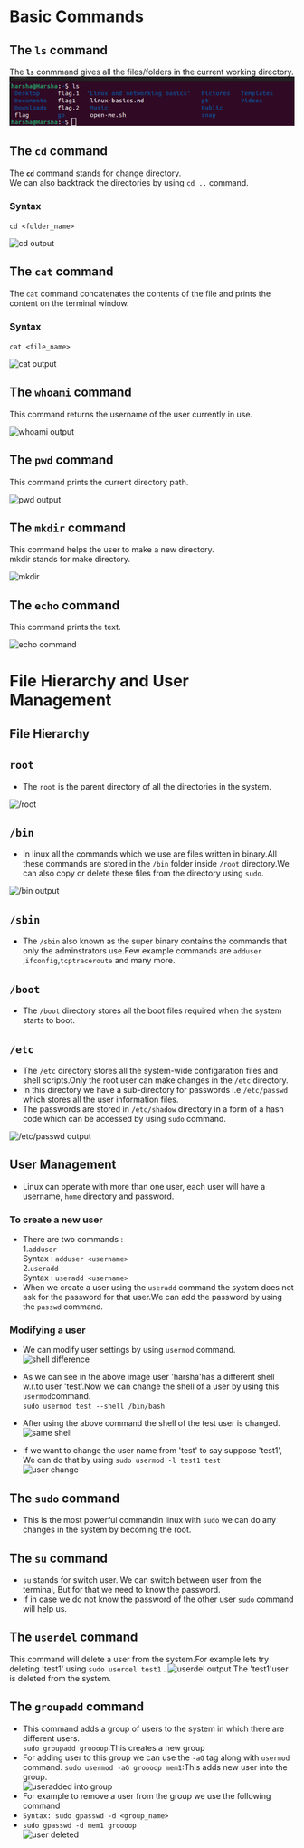 # Basic Commands

## The `ls` command

The **`ls`** conmmand gives all the files/folders in the current working directory.
![ls output](images/ls.png)

## The `cd` command

The **`cd`** command stands for change directory.  
We can also backtrack the directories by using `cd ..` command.

### Syntax

```cd <folder_name>```

![cd output](images/cd.png)

## The `cat` command

The `cat` command concatenates the contents of the file and prints the content on the terminal window.

### Syntax

``` cat <file_name> ```

![cat output](images/cat.png)

## The `whoami` command

This command returns the username of the user currently in use.

![whoami output](images/whoami.png)

## The `pwd` command

This command prints the current directory path.

![pwd output](images/pwd.png)

## The `mkdir` command

This command helps the user to make a new directory.  
mkdir stands for make directory.

![mkdir](images/mkdir.png)

## The `echo` command

This command prints the text.

![echo command](images/echo.png)

# File Hierarchy and User Management  

## File Hierarchy

## `root`

+ The `root` is the parent directory of all the directories in the system.

![/root](images/root.png)

## `/bin`

+ In linux all the commands which we use are files written in binary.All these commands are stored in the `/bin` folder inside `/root` directory.We can also copy or delete these files from the directory using `sudo`.

![/bin output](images/bin.png)

## `/sbin`

+ The `/sbin` also known as the super binary contains the commands that only the adminstrators use.Few example commands are `adduser`
,`ifconfig`,`tcptraceroute` and many more.

## `/boot`

+ The `/boot` directory stores all the boot files required when the system starts to boot.

## `/etc`

+ The `/etc` directory stores all the system-wide configaration files and shell scripts.Only the root user can make changes in the `/etc` directory.  
+ In this directory we have a sub-directory for passwords i.e `/etc/passwd` which stores all the user information files.
+ The passwords are stored in `/etc/shadow` directory in a form of a hash code which can be accessed by using `sudo` command.

![/etc/passwd output](images/etcpasswd.png)

## User Management

+ Linux can operate with more than one user, each user will have a username, `home` directory and password.

### To create a new user  

+ There are two commands :  
    1.`adduser`  
    Syntax : `adduser <username>`  
    2.`useradd`  
    Syntax : `useradd <username>` 
+ When we create a user using the `useradd` command the system does not ask for the password for that user.We can add the password by using the `passwd` command.

### Modifying a user

+ We can modify user settings by using `usermod` command.  
![shell difference](images/shell.png)
+ As we can see in the above image user 'harsha'has a different shell w.r.to user 'test'.Now we can change the shell of a user by using this `usermod`command.  
`sudo usermod test --shell /bin/bash`
+ After using the above command the shell of the test user is changed.  
![same shell](images/shell1.png)  
  
+ If we want to change the user name from 'test' to say suppose 'test1', We can do that by using `sudo usermod -l test1 test`  
![user change](images/userchange.png)
  
## The `sudo` command

+ This is the most powerful commandin linux  with `sudo` we can do any changes in the system by becoming the root.

## The `su` command

+ `su` stands for switch user. We can switch between user from the terminal, But for that we need to know the password.
+ If in case we do not know the password of the other user `sudo` command will help us.

## The `userdel` command

This command will delete a user from the system.For example lets try deleting 'test1' using `sudo userdel test1` . 
![userdel output](images/userdel.png)
The 'test1'user is deleted from the system.

## The `groupadd` command

+ This command adds a group of users to the system in which there are different users.  
`sudo groupadd groooop`:This creates a new group
+ For adding user to this group we can use the `-aG` tag along with `usermod` command.
`sudo usermod -aG groooop mem1`:This adds new user into the group.  
![useradded into group](images/mem1.png)
+ For example to remove a user from the group we use the following command  
+ `Syntax: sudo gpasswd -d <group_name>`  
+ `sudo gpasswd -d mem1 groooop`  
![user deleted](images/delgroup.png)
